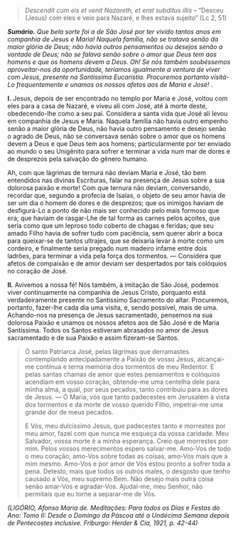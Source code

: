> *Descendit cum eis et venit Nazareth, et erat subditus illis* – “Desceu (Jesus) com eles e veio para Nazaré, e lhes estava sujeito” (Lc 2, 51)

***Sumário.** Que bela sorte foi a de São José por ter vivido tantos anos em companhia de Jesus e Maria! Naquela família, não se tratava senão da maior glória de Deus; não havia outros pensamentos ou desejos senão a vontade de Deus; não se falava senão sobre o amor que Deus tem aos homens e que os homens devem a Deus. Oh! Se nós também soubéssemos aproveitar-nos da oportunidade, teríamos igualmente a ventura de viver com Jesus, presente na Santíssima Eucaristia. Procuremos portanto visitá-Lo frequentemente e unamos os nossos afetos aos de Maria e José!* .

**I.** Jesus, depois de ser encontrado no templo por Maria e José, voltou com eles para a casa de Nazaré, e viveu ali com José, até à morte deste, obedecendo-lhe como a seu pai. Considera a santa vida que José ali levou em companhia de Jesus e Maria. Naquela família não havia outro empenho senão a maior glória de Deus, não havia outro pensamento e desejo senão o agrado de Deus, não se conversava senão sobre o amor que os homens devem a Deus e que Deus tem aos homens; particularmente por ter enviado ao mundo o seu Unigênito para sofrer e terminar a vida num mar de dores e de desprezos pela salvação do gênero humano.

Ah, com que lágrimas de ternura não deviam Maria e José, tão bem entendidos nas divinas Escrituras, falar na presença de Jesus sobre a sua dolorosa paixão e morte! Com que ternura não deviam, conversando, recordar que, segundo a profecia de Isaías, o objeto de seu amor havia de ser um dia o homem de dores e de desprezos; que os inimigos haviam de desfigurá-Lo a ponto de não mais ser conhecido pelo mais formoso que era; que haviam de rasgar-Lhe de tal forma as carnes pelos açoites, que seria como que um leproso todo coberto de chagas e feridas; que seu amado Filho havia de sofrer tudo com paciência, sem querer abrir a boca para queixar-se de tantos ultrajes, que se deixaria levar à morte como um cordeiro, e finalmente seria pregado num madeiro infame entre dois ladrões, para terminar a vida pela força dos tormentos. — Considera que afetos de compaixão e de amor deviam ser despertados por tais colóquios no coração de José.

**II.** Avivemos a nossa fé! Nós também, à imitação de São José, podemos viver continuamente na companhia de Jesus Cristo, porquanto está verdadeiramente presente no Santíssimo Sacramento do altar. Procuremos, portanto, fazer-lhe cada dia uma visita, e, sendo possível, mais de uma. Achando-nos na presença de Jesus sacramentado, pensemos na sua dolorosa Paixão e unamos os nossos afetos aos de São José e de Maria Santíssima. Todos os Santos estiveram abrasados no amor de Jesus sacramentado e de sua Paixão e assim fizeram-se Santos.

> Ó santo Patriarca José, pelas lágrimas que derramastes contemplando antecipadamente a Paixão de vosso Jesus, alcançai-me contínua e terna memória dos tormentos de meu Redentor. E pelas santas chamas de amor que estes pensamentos e colóquios acendiam em vosso coração, obtende-me uma centelha dele para minha alma, a qual, por seus pecados, tanto contribuiu para as dores de Jesus. — Ó Maria, vós que tanto padecestes em Jerusalém à vista dos tormentos e da morte de vosso querido Filho, impetrai-me uma grande dor de meus pecados.
>
> E Vós, meu dulcíssimo Jesus, que padecestes tanto e morrestes por meu amor, fazei com que nunca me esqueça da vossa caridade. Meu Salvador, vossa morte é a minha esperança. Creio que morrestes por mim. Pelos vossos merecimentos espero salvar-me. Amo-Vos de todo o meu coração, amo-Vos sobre todas as coisas, amo-Vos mais que a mim mesmo. Amo-Vos e por amor de Vós estou pronto a sofrer toda a pena. Detesto, mais que todos os outros males, o desgosto que tenho causado a Vós, meu supremo Bem. Não desejo mais outra coisa senão amar-Vos e agradar-Vos. Ajudai-me, meu Senhor, não permitais que eu torne a separar-me de Vós.

*(LIGÓRIO, Afonso Maria de. Meditações: Para todos os Dias e Festas do Ano: Tomo II: Desde o Domingo da Páscoa até a Undécima Semana depois de Pentecostes inclusive. Friburgo: Herder & Cia, 1921, p. 42-44)*
